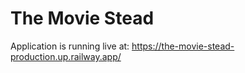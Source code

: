 # The Movie Stead

Application is running live at: https://the-movie-stead-production.up.railway.app/
